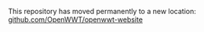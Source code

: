 This repository has moved permanently to a new location: [github.com/OpenWWT/openwwt-website](https://github.com/OpenWWT/openwwt-website)
